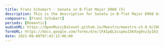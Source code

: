 ```yaml
---
title: Franz Schubert - Sonata in B-flat Major D960 (5)
description: This is the description for Sonata in B-flat Major D960 by Franz Schubert
composers: [Franz Schubert]
periods: [Romantic]
audioURL: https://OpenMusicDataset.github.io/Maestro/maestro-v3.0.0/2004/MIDI-Unprocessed_XP_16_R2_2004_01_ORIG_MID--AUDIO_16_R2_2004_01_Track01_wav.midi
formURL: https://docs.google.com/forms/d/e/1FAIpQLScspmuI5KXxg9nz3yI63jo7Lcqhc7MeTcHnE0qxz_tUq4Gftg/viewform
date: 2021-08-08T07:43:13-06:00
---
```

